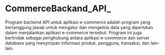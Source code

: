 # CommerceBackand_API_
Program backend API untuk aplikasi e-commerce adalah program yang bertanggung jawab untuk mengatur dan mengelola data yang diperlukan dalam menjalankan aplikasi e-commerce tersebut. Program ini juga bertindak sebagai penghubung antara aplikasi e-commerce dan server database yang menyimpan informasi produk, pengguna, transaksi, dan lain-lain.
